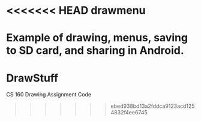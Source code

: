 <<<<<<< HEAD
drawmenu
========
Example of drawing, menus, saving to SD card, and sharing in Android.
=======
DrawStuff
=========

CS 160 Drawing Assignment Code
>>>>>>> ebed938bd13a2fddca9123acd1254832f4ee6745
